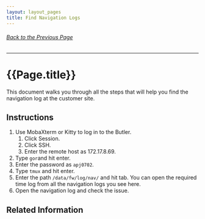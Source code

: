 ```yaml
---
layout: layout_pages
title: Find Navigation Logs
---
```

###### [Back to the Previous Page ](butler_top_bottom_dm_not_found.md) 
---


# {{Page.title}}
This document walks you through all the steps that will help you find the navigation log at the customer site.

## Instructions
1. Use MobaXterm or Kitty to log in to the Butler.   
    1. Click Session.
    2. Click SSH.
    3. Enter the remote host as 172.17.8.69.
5. Type `gor`and hit enter.
6. Enter the password as `apj0702`.
7. Type `tmux` and hit enter.
8. Enter the path `/data/fw/log/nav/` and hit tab. You can open the required time log from all the navigation logs you see here. 
9. Open the navigation log and check the issue.

## Related Information
